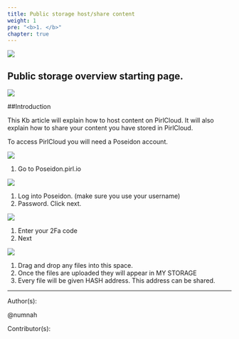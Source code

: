 ```yaml
---
title: Public storage host/share content
weight: 1
pre: "<b>1. </b>"
chapter: true
---
```

![](/PirlCloud/images/Pirl_IPFSsmall.png)





## Public storage overview starting page.

![](https://pirl.live/ipfs/QmZxeShmMRwJuLmQTFuDTAUeBCauKvmZLJQWtnUhM7MoES)





##Introduction

This Kb article will explain how to host content on PirlCloud. It will also explain how to share your content you have stored in PirlCloud. 

To access PirlCloud you will need a Poseidon account.


![](https://pirl.live/ipfs/QmRVN8YRgXqHReg7Ns2645ZZDzUtopJK4YfuHAZD3PmhB8)

1. Go to Poseidon.pirl.io







![](https://pirl.live/ipfs/QmTTzzHtv8coyDbCqC9YLGm1HyPra2XMU4S1D4ahujTFvy)

1. Log into Poseidon. (make sure you use your username)
2. Password. Click next. 

![](https://pirl.live/ipfs/QmNUrJ5Pz662kSLAzJXz1cJZ9j8H1JqxXCW5WikXrtRbNJ)

1. Enter your 2Fa code 
2. Next

![](https://pirl.live/ipfs/QmVG1rUMK1L5nnNGeWJJ7CNXiLu5kz4ATLeJapJRPAfZiw)

1. Drag and drop any files into this space. 
2. Once the files are uploaded they will appear in MY STORAGE
3. Every file will be given HASH address. This address can be shared.









 








---
Author(s):


@numnah


Contributor(s):

